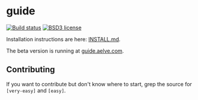 # guide

[![Build status](https://secure.travis-ci.org/aelve/guide.svg)](https://travis-ci.org/aelve/guide)
[![BSD3 license](https://img.shields.io/badge/license-BSD3-blue.svg)](https://github.com/aelve/guide/blob/master/LICENSE)

Installation instructions are here: [INSTALL.md](INSTALL.md).

The beta version is running at [guide.aelve.com](http://guide.aelve.com).

## Contributing

If you want to contribute but don't know where to start, grep the source for
`[very-easy]` and `[easy]`.
